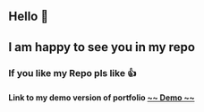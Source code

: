 ## **Hello 👋**

## **I am happy to see you in my repo**

### If you like my Repo pls like 👍

#### Link to my demo version of portfolio [~~ Demo ~~]()
